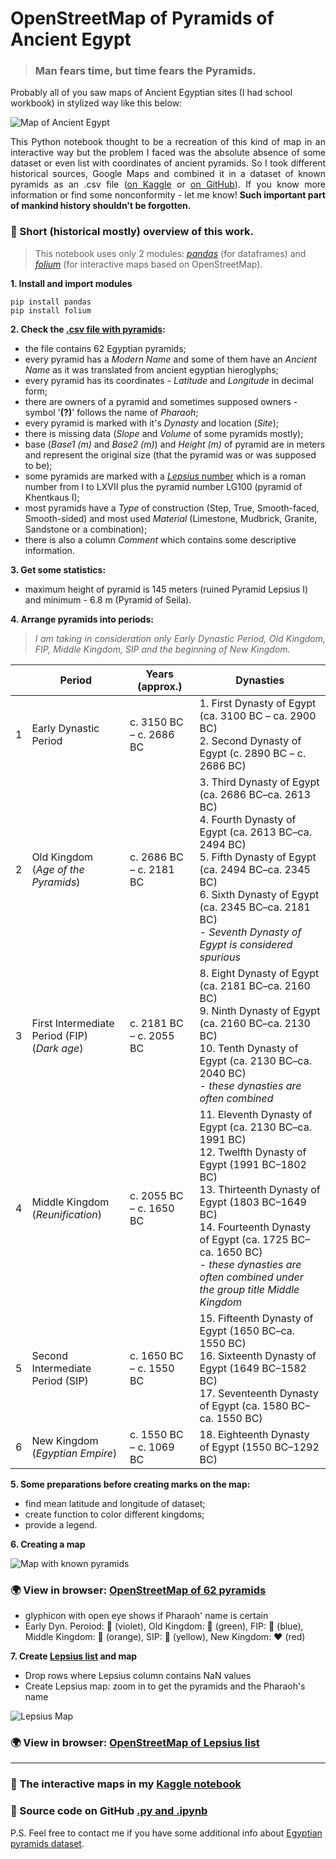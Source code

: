 # OpenStreetMap of Pyramids of Ancient Egypt

> ### Man fears time, but time fears the Pyramids.

Probably all of you saw maps of Ancient Egyptian sites (I had school workbook) in stylized way like this below:

![Map of Ancient Egypt](https://www.dropbox.com/s/cvhbuugrkstto3b/map-of-ancient-egypt.png?raw=1)

<p align="justify">This Python notebook thought to be a recreation of this kind of map in an interactive way but the problem I faced was the absolute absence of some dataset or even list with coordinates of ancient pyramids. So I took different historical sources, Google Maps and combined it in a dataset of known pyramids as an .csv file (<a href="https://www.kaggle.com/lsind18/egyptianpyramids">on Kaggle</a> or <a href="https://github.com/LSIND/map-of-Ancient-Egypt/blob/master/pyramids.csv">on GitHub</a>). If you know more information or find some nonconformity - let me know! <b>Such important part of mankind history shouldn't be forgotten.</b></p>

### &#x1F53A; Short (historical mostly) overview of this work.

> This notebook uses only 2 modules: [*pandas*](https://pandas.pydata.org) (for dataframes) and [*folium*](https://python-visualization.github.io/folium/) (for interactive maps based on OpenStreetMap).

**1. Install and import modules**

```
pip install pandas
pip install folium
```

**2. Check the [.csv file with pyramids](https://github.com/LSIND/map-of-Ancient-Egypt/blob/master/pyramids.csv):**

 - the file contains 62 Egyptian pyramids;
 - every pyramid has a *Modern Name* and some of them have an *Ancient Name* as it was translated from ancient egyptian hieroglyphs;
 - every pyramid has its coordinates - *Latitude* and *Longitude* in decimal form;
 - there are owners of a pyramid and sometimes supposed owners - symbol '**(?)**' follows the name of *Pharaoh*;
 - every pyramid is marked with it's *Dynasty* and location (*Site*);
 - there is missing data (*Slope* and *Volume* of some pyramids mostly);
 - base (*Base1 (m)* and *Base2 (m)*) and *Height (m)* of pyramid are in meters and represent the original size (that the pyramid was or was supposed to be);
 - some pyramids are marked with a [*Lepsius* number](https://en.wikipedia.org/wiki/Lepsius_list_of_pyramids) which is a roman number from I to LXVII plus the pyramid number LG100 (pyramid of Khentkaus I);
 - most pyramids have a *Type* of construction (Step, True, Smooth-faced, Smooth-sided) and most used *Material* (Limestone, Mudbrick, Granite, Sandstone or a combination);
 - there is also a column *Comment* which contains some descriptive information.

 
 **3. Get some statistics:**
- maximum height of pyramid is 145 meters (ruined Pyramid Lepsius I) and minimum - 6.8 m (Pyramid of Seila).

**4. Arrange pyramids into periods:**
> <p align="justify"><i>I am taking in consideration only Early Dynastic Period, Old Kingdom, FIP, Middle Kingdom, SIP and the beginning of New Kingdom.</i></p>

|   | Period                                                 | Years (approx.)         | Dynasties                                                                                                                                                                                                                                                                                                              |
|---|--------------------------------------------------------|-------------------------|------------------------------------------------------------------------------------------------------------------------------------------------------------------------------------------------------------------------------------------------------------------------------------------------------------------------|
| 1 | Early Dynastic Period                                  | c. 3150 BC – c. 2686 BC | 1. First Dynasty of Egypt (ca. 3100 BC – ca. 2900 BC) <br> 2. Second Dynasty of Egypt (c. 2890 BC – c. 2686 BC)                                                                                                                                                                                                        |
| 2 | Old Kingdom <br> (*Age of the Pyramids*)               | c. 2686 BC – c. 2181 BC | 3. Third Dynasty of Egypt (ca. 2686 BC–ca. 2613 BC) <br> 4. Fourth Dynasty of Egypt (ca. 2613 BC–ca. 2494 BC) <br> 5. Fifth Dynasty of Egypt (ca. 2494 BC–ca. 2345 BC) <br> 6. Sixth Dynasty of Egypt (ca. 2345 BC–ca. 2181 BC) <br>     - *Seventh Dynasty of Egypt is considered spurious*                           |
| 3 | First Intermediate <br> Period (FIP) <br> (*Dark age*) | c. 2181 BC – c. 2055 BC | 8. Eight Dynasty of Egypt (ca. 2181 BC–ca. 2160 BC)<br> 9. Ninth Dynasty of Egypt (ca. 2160 BC–ca. 2130 BC)<br> 10. Tenth Dynasty of Egypt (ca. 2130 BC–ca. 2040 BC)<br>     - *these dynasties are often combined*                                                                                                    |
| 4 | Middle Kingdom <br> (*Reunification*)                  | c. 2055 BC – c. 1650 BC | 11. Eleventh Dynasty of Egypt (ca. 2130 BC–ca. 1991 BC) <br> 12. Twelfth Dynasty of Egypt (1991 BC–1802 BC) <br> 13. Thirteenth Dynasty of Egypt (1803 BC–1649 BC) <br> 14. Fourteenth Dynasty of Egypt (ca. 1725 BC–ca. 1650 BC) <br>     - *these dynasties are often combined under the group title Middle Kingdom* |
| 5 | Second Intermediate Period (SIP)                       | c. 1650 BC – c. 1550 BC | 15. Fifteenth Dynasty of Egypt (1650 BC–ca. 1550 BC) <br> 16. Sixteenth Dynasty of Egypt (1649 BC–1582 BC) <br> 17. Seventeenth Dynasty of Egypt (ca. 1580 BC–ca. 1550 BC)                                                                                                                                             |
| 6 | New Kingdom <br> (*Egyptian Empire*)                   | c. 1550 BC – c. 1069 BC | 18. Eighteenth Dynasty of Egypt (1550 BC–1292 BC)                                                                                                                                                                                                                                                                      |

**5. Some preparations before creating marks on the map:**
  - find mean latitude and longitude of dataset;
  - create function to color different kingdoms;
  - provide a legend.
  
  **6. Сreating a map**

![Map with known pyramids](https://www.dropbox.com/s/q6xy1v8ionlny74/map1.JPG?raw=1)

### :earth_africa: View in browser: [OpenStreetMap of 62 pyramids](https://lsind.github.io/map-of-Ancient-Egypt/map-pyramids.html)

   - glyphicon with open eye shows if Pharaoh' name is certain
   - Early Dyn. Peroiod: &#x1F49C; (violet), Old Kingdom: &#x1F49A; (green), FIP: &#x1F499; (blue), Middle Kingdom: &#x1F536; (orange), SIP: &#x1F49B; (yellow), New Kingdom: :heart: (red)

**7. Create [Lepsius list](https://en.wikipedia.org/wiki/Lepsius_list_of_pyramids) and map**

- Drop rows where Lepsius column contains NaN values 
- Create Lepsius map: zoom in to get the pyramids and the Pharaoh's name

![Lepsius Map](https://www.dropbox.com/s/fs0qougstmvdkow/mapL.JPG?raw=1)


### :earth_africa: View in browser: [OpenStreetMap of Lepsius list](https://lsind.github.io/map-of-Ancient-Egypt/map-lepsius.html)

------------------------------

### :small_red_triangle: The interactive maps in my [Kaggle notebook](https://www.kaggle.com/lsind18/pyramids-of-ancient-egypt-on-a-map)

### :page_facing_up:  Source code on GitHub [.py and .ipynb](https://github.com/LSIND/map-of-Ancient-Egypt/tree/master/source)

P.S. Feel free to contact me if you have some additional info about [Egyptian pyramids dataset](https://www.kaggle.com/lsind18/egyptianpyramids).

